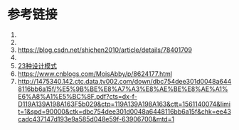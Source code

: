 





# 参考链接

1. [](https://legacy.gitbook.com/book/alleniverson/cpp_design_pattern/details)
2. [](https://www.cnblogs.com/beijiguangyong/archive/2010/11/15/2302807.html)
3. https://blog.csdn.net/shichen2010/article/details/78401709
1. [](https://www.oodesign.com/)
2. [23种设计模式](https://www.cnblogs.com/beijiguangyong/archive/2010/11/15/2302807.html)
6. https://www.cnblogs.com/MoisAbby/p/8624177.html
7. http://1475340.142.ctc.data.tv002.com/down/dbc754dee301d0048a6448116bb6a15f/%E5%9B%BE%E8%A7%A3%E8%AE%BE%E8%AE%A1%E6%A8%A1%E5%BC%8F.pdf?cts=dx-f-D119A139A198A163F5b029&ctp=119A139A198A163&ctt=1561140074&limit=1&spd=90000&ctk=dbc754dee301d0048a6448116bb6a15f&chk=ee43cadc437147d193e9a585d048e59f-63906700&mtd=1